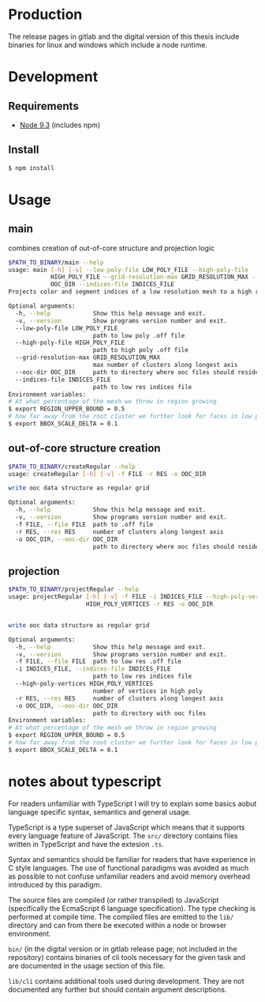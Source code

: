 # Production
The release pages in gitlab and the digital version of this thesis
include binaries for linux and windows which include a node runtime.

# Development
## Requirements
- [Node 9.3](https://nodejs.org/download/release/v9.3.0/) (includes npm)

## Install
```bash
$ npm install
```

# Usage
## main
combines creation of out-of-core structure and projection logic

```bash
$PATH_TO_BINARY/main --help
usage: main [-h] [-v] --low-poly-file LOW_POLY_FILE --high-poly-file
            HIGH_POLY_FILE --grid-resolution-max GRID_RESOLUTION_MAX --ooc-dir
            OOC_DIR --indices-file INDICES_FILE
Projects color and segment indices of a low resolution mesh to a high resolutin mesh using an out-of-core data structure. The projected segment indices will be saved in the same directory  as the low resolution indices suffixed with .out.

Optional arguments:
  -h, --help            Show this help message and exit.
  -v, --version         Show programs version number and exit.
  --low-poly-file LOW_POLY_FILE
                        path to low poly .off file
  --high-poly-file HIGH_POLY_FILE
                        path to high poly .off file
  --grid-resolution-max GRID_RESOLUTION_MAX
                        max number of clusters along longest axis
  --ooc-dir OOC_DIR     path to directory where ooc files should reside
  --indices-file INDICES_FILE
                        path to low res indices file
Environment variables:
# At what percentage of the mesh we throw in region growing
$ export REGION_UPPER_BOUND = 0.5
# how far away from the root cluster we further look for faces in low poly (in %)
$ export BBOX_SCALE_DELTA = 0.1
```

## out-of-core structure creation
```bash
$PATH_TO_BINARY/createRegular --help
usage: createRegular [-h] [-v] -f FILE -r RES -o OOC_DIR

write ooc data structure as regular grid

Optional arguments:
  -h, --help            Show this help message and exit.
  -v, --version         Show programs version number and exit.
  -f FILE, --file FILE  path to .off file
  -r RES, --res RES     number of clusters along longest axis
  -o OOC_DIR, --ooc-dir OOC_DIR
                        path to directory where ooc files should reside
```

## projection
```bash
$PATH_TO_BINARY/projectRegular --help
usage: projectRegular [-h] [-v] -f FILE -i INDICES_FILE --high-poly-vertices
                      HIGH_POLY_VERTICES -r RES -o OOC_DIR


write ooc data structure as regular grid

Optional arguments:
  -h, --help            Show this help message and exit.
  -v, --version         Show programs version number and exit.
  -f FILE, --file FILE  path to low res .off file
  -i INDICES_FILE, --indices-file INDICES_FILE
                        path to low res indices file
  --high-poly-vertices HIGH_POLY_VERTICES
                        number of vertices in high poly
  -r RES, --res RES     number of clusters along longest axis
  -o OOC_DIR, --ooc-dir OOC_DIR
                        path to directory with ooc files
Environment variables:
# At what percentage of the mesh we throw in region growing
$ export REGION_UPPER_BOUND = 0.5
# how far away from the root cluster we further look for faces in low poly (in %)
$ export BBOX_SCALE_DELTA = 0.1
```

# notes about typescript
For readers unfamiliar with TypeScript I will try to explain some basics aobut
language specific syntax, semantics and general usage.

TypeScript is a type superset of JavaScript which means that it supports every
language feature of JavaScript. The `src/` directory contains files written in
TypeScript and have the extesion `.ts`. 

Syntax and semantics should be familiar for readers that have experience in C
style languages. The use of functional paradigms was avoided as much as possible
to not confuse unfamiliar readers and avoid memory overhead introduced by this
paradigm.

The source files are compiled (or rather transpiled) to JavaScript 
(specifically the EcmaScript 6 language specification). The type checking is
performed at compile time. The compiled files are emitted to the `lib/` directory
and can from there be executed within a node or browser environment.

`bin/` (in the digital version or in gitlab release page; not included in the repository) 
contains binaries of cli tools necessary for the given task and are documented 
in the usage section of this file. 

`lib/cli` contains additional tools used during development. They are not 
documented any further but should contain argument descriptions.